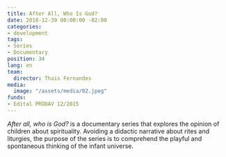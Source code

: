 ```yaml
---
title: After All, Who Is God?
date: 2018-12-30 00:00:00 -02:00
categories:
- development
tags:
- Series
- Documentary
position: 34
lang: en
team:
  director: Thais Fernandes
media:
  image: "/assets/media/02.jpeg"
funds:
- Edital PRODAV 12/2015
---
```


_After all, who is God?_ is a documentary series that explores the opinion of children about spirituality. Avoiding a didactic narrative about rites and liturgies, the purpose of the series is to comprehend the playful and spontaneous thinking of the infant universe.

